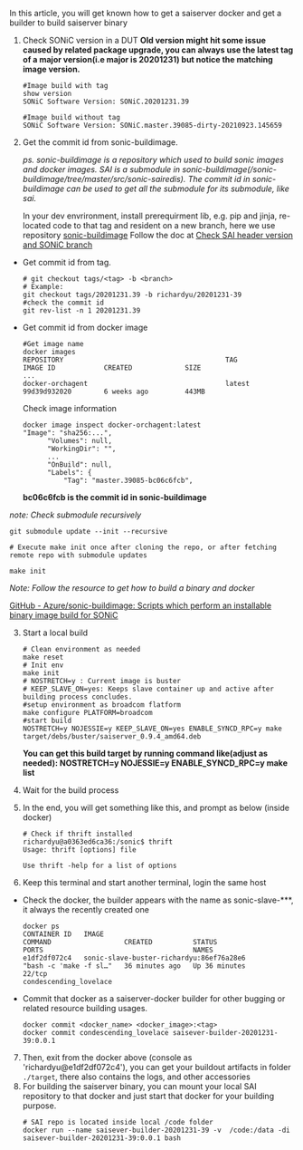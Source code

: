 In this article, you will get known how to get a saiserver docker and get a builder to build saiserver binary

1. Check SONiC version in a DUT
**Old version might hit some issue caused by related package upgrade, you can always use the latest tag of a major version(i.e major is 20201231) but notice the matching image version.**
   ```
   #Image build with tag
   show version
   SONiC Software Version: SONiC.20201231.39
   ```
   ```
   #Image build without tag
   SONiC Software Version: SONiC.master.39085-dirty-20210923.145659
   ```
2.  Get the commit id from sonic-buildimage.

      *ps. sonic-buildimage is a repository which used to build sonic images and docker images. SAI is a submodule in sonic-buildimage(/sonic-buildimage/tree/master/src/sonic-sairedis). The commit id in sonic-buildimage can be used to get all the submodule for its submodule, like sai.*

      In your dev envrironment, install prerequirment lib, e.g. pip and jinja, re-located code to that tag and resident on a new branch,
      here we use repository [sonic-buildimage](https://github.com/Azure/sonic-buildimage)
      Follow the doc at [Check SAI header version and SONiC branch](https://github.com/sonic-net/sonic-mgmt/blob/master/docs/testbed/sai_quality/CheckSAIHeaderVersionAndSONiCBranch.md)

   - Get commit id from tag.

      ```
      # git checkout tags/<tag> -b <branch>
      # Example:
      git checkout tags/20201231.39 -b richardyu/20201231-39
      #check the commit id
      git rev-list -n 1 20201231.39
      ```
   - Get commit id from docker image
      ```
      #Get image name
      docker images
      REPOSITORY                                        TAG                                  IMAGE ID            CREATED             SIZE
      ...
      docker-orchagent                                  latest                               99d39d932020        6 weeks ago         443MB
      ```
      Check image information
      ```
      docker image inspect docker-orchagent:latest
      "Image": "sha256:...",
            "Volumes": null,
            "WorkingDir": "",
            ...
            "OnBuild": null,
            "Labels": {
                "Tag": "master.39085-bc06c6fcb",

      ```
      **bc06c6fcb is the commit id in sonic-buildimage**

   *note: Check submodule recursively*
   ```
   git submodule update --init --recursive

   # Execute make init once after cloning the repo, or after fetching remote repo with submodule updates

   make init
   ```
   *Note: Follow the resource to get how to build a binary and docker*

   [GitHub - Azure/sonic-buildimage: Scripts which perform an installable binary image build for SONiC](https://github.com/Azure/sonic-buildimage)

3. Start a local build
   ```
   # Clean environment as needed
   make reset
   # Init env
   make init
   # NOSTRETCH=y : Current image is buster
   # KEEP_SLAVE_ON=yes: Keeps slave container up and active after building process concludes.
   #setup environment as broadcom flatform
   make configure PLATFORM=broadcom
   #start build
   NOSTRETCH=y NOJESSIE=y KEEP_SLAVE_ON=yes ENABLE_SYNCD_RPC=y make target/debs/buster/saiserver_0.9.4_amd64.deb
   ```
   **You can get this build target by running command like(adjust as needed): NOSTRETCH=y NOJESSIE=y ENABLE_SYNCD_RPC=y make list**


4. Wait for the build process
5. In the end, you will get something like this, and prompt as below (inside docker)
   ```
   # Check if thrift installed
   richardyu@a0363ed6ca36:/sonic$ thrift
   Usage: thrift [options] file

   Use thrift -help for a list of options
   ```
6. Keep this terminal and start another terminal, login the same host
 - Check the docker, the builder appears with the name as sonic-slave-***, it always the recently created one
   ```
   docker ps
   CONTAINER ID   IMAGE                                                 COMMAND                  CREATED          STATUS
   PORTS                                     NAMES
   e1df2df072c4   sonic-slave-buster-richardyu:86ef76a28e6              "bash -c 'make -f sl…"   36 minutes ago   Up 36 minutes
   22/tcp                                         condescending_lovelace
   ```
 - Commit that docker as a saiserver-docker builder for other bugging or related resource building usages.
   ```
   docker commit <docker_name> <docker_image>:<tag>
   docker commit condescending_lovelace saisever-builder-20201231-39:0.0.1
   ```
7. Then, exit from the docker above (console as 'richardyu@e1df2df072c4'), you can get your buildout artifacts in folder `./target`, there also contains the logs, and other accessories
8. For building the saiserver binary, you can mount your local SAI repository to that docker and just start that docker for your building purpose.
   ```
   # SAI repo is located inside local /code folder
   docker run --name saisever-builder-20201231-39 -v  /code:/data -di saisever-builder-20201231-39:0.0.1 bash
   ```
